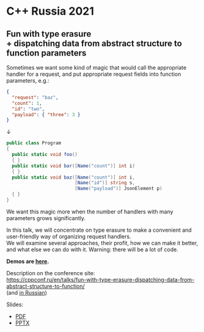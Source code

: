 # C++ Russia 2021

## Fun with type erasure<br>+ dispatching data from abstract structure to function parameters

Sometimes we want some kind of magic that would call the appropriate handler for a request, and put appropriate request fields into function parameters, e.g.:
```json
{
  "request": "baz",
  "count": 1,
  "id": "two",
  "payload": { "three": 3 }
}
```
↓
```cs
public class Program
{
  public static void foo()
  { }
  public static void bar([Name("count")] int i)
  { }
  public static void baz([Name("count")] int i,
                         [Name("id")] string s,
                         [Name("payload")] JsonElement p)
  { }
} 
```
We want this magic more when the number of handlers with many parameters grows significantly.

In this talk, we will concentrate on type erasure to make a convenient and user-friendly way of organizing request handlers.  
We will examine several approaches, their profit, how we can make it better, and what else we can do with it. Warning: there will be a lot of code.

**Demos are [here](demo.md).**

Description on the conference site:  
[https://cppconf.ru/<wbr>en/<wbr>talks/<wbr>fun-with-type-erasure-dispatching-data-from-abstract-structure-to-function/](https://cppconf.ru/en/talks/fun-with-type-erasure-dispatching-data-from-abstract-structure-to-function/)  
(and [in Russian](https://cppconf.ru/talks/fun-with-type-erasure-dispatching-data-from-abstract-structure-to-function/))

Slides:
* [PDF](Fun%20with%20type%20erasure+dispatching%20data%20from%20abstract%20structure%20to%20function%20parameters.pdf)
* [PPTX](Fun%20with%20type%20erasure+dispatching%20data%20from%20abstract%20structure%20to%20function%20parameters.pptx)
